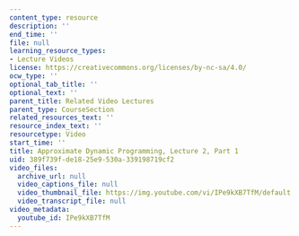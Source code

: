 ```yaml
---
content_type: resource
description: ''
end_time: ''
file: null
learning_resource_types:
- Lecture Videos
license: https://creativecommons.org/licenses/by-nc-sa/4.0/
ocw_type: ''
optional_tab_title: ''
optional_text: ''
parent_title: Related Video Lectures
parent_type: CourseSection
related_resources_text: ''
resource_index_text: ''
resourcetype: Video
start_time: ''
title: Approximate Dynamic Programming, Lecture 2, Part 1
uid: 389f739f-de18-25e9-530a-339198719cf2
video_files:
  archive_url: null
  video_captions_file: null
  video_thumbnail_file: https://img.youtube.com/vi/IPe9kXB7TfM/default.jpg
  video_transcript_file: null
video_metadata:
  youtube_id: IPe9kXB7TfM
---
```

